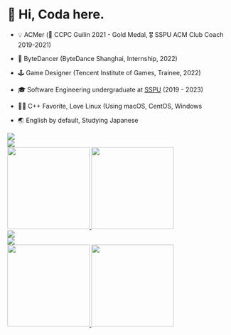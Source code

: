 # 👋 Hi, Coda here.

* 💡 ACMer (🥇 CCPC Guilin 2021 - Gold Medal, 🎖 SSPU ACM Club Coach 2019-2021)

* 🧳 ByteDancer (ByteDance Shanghai, Internship, 2022)

* 🕹 Game Designer (Tencent Institute of Games, Trainee, 2022)

* 🎓 Software Engineering undergraduate at [SSPU](https://sspu.edu.cn/) (2019 - 2023)

* 👨‍💻 C++ Favorite, Love Linux (Using macOS, CentOS, Windows

* 🌏 English by default, Studying Japanese

<a href="https://github.com/CodaChan#gh-light-mode-only">
  <div><img src="https://skillicons.dev/icons?i=c,cpp,html,css,js,ts,py,cmake,nodejs,vue,regex,md&theme=light#gh-light-mode-only"></div>
  <div><img src="https://skillicons.dev/icons?i=docker,git,github,gitlab,idea,vscode,visualstudio,vim,linux,bash,postgres,blender&theme=light#gh-light-mode-only"></div>
  <img src="https://github-readme-stats.vercel.app/api?username=CodaChan&show_icons=true&include_all_commits=true#gh-light-mode-only" height="185px">
  <img src="https://github-readme-stats.vercel.app/api/top-langs/?username=CodaChan&layout=compact&langs_count=8&include_all_commits=true#gh-light-mode-only" height="185px">
</a>

<a href="https://github.com/CodaChan#gh-dark-mode-only">
  <div><img src="https://skillicons.dev/icons?i=c,cpp,html,css,js,ts,py,cmake,nodejs,vue,regex,md&theme=dark#gh-dark-mode-only"></div>
  <div><img src="https://skillicons.dev/icons?i=docker,git,github,gitlab,idea,vscode,visualstudio,vim,linux,bash,postgres,blender&theme=dark#gh-dark-mode-only"></div>
  <img src="https://github-readme-stats.vercel.app/api?username=CodaChan&show_icons=true&include_all_commits=true&theme=dark#gh-dark-mode-only" height="185px">
  <img src="https://github-readme-stats.vercel.app/api/top-langs/?username=CodaChan&layout=compact&langs_count=8&include_all_commits=true&theme=dark#gh-dark-mode-only" height="185px">
</a>
